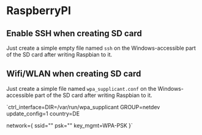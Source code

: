 # RaspberryPI

## Enable SSH when creating SD card
Just create a simple empty file named `ssh` on the Windows-accessible part of the SD card after writing Raspbian to it.

## Wifi/WLAN when creating SD card
Just create a simple file named `wpa_supplicant.conf` on the Windows-accessible part of the SD card after writing Raspbian to it.

`ctrl_interface=DIR=/var/run/wpa_supplicant GROUP=netdev
update_config=1
country=DE

network={
    ssid="<SSID>"
    psk="<KEY>"
    key_mgmt=WPA-PSK
}`  
